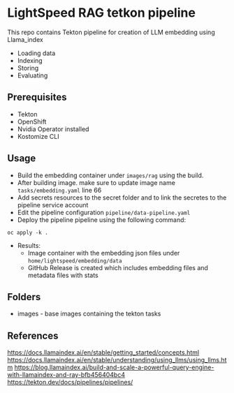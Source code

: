 # LightSpeed RAG tetkon pipeline  
This repo contains Tekton pipeline for creation of  LLM embedding using Llama_index 
 
-  Loading data
-  Indexing 
-  Storing
-  Evaluating

<!-- using the following tools 
- [ChromaDB](https://docs.trychroma.com/getting-started) - Simple vectoreDB
- [LLamaindex](https://docs.llamaindex.ai/en/stable/) - RAG framework
- [Milvus](https://milvus.io) - Scalable vectorDB -->


## Prerequisites  
 - Tekton 
 - OpenShift 
 - Nvidia Operator installed 
 - Kostomize CLI
  
## Usage

- Build the embedding container under `images/rag` using the build.
- After building image. make sure to update image name `tasks/embedding.yaml` line 66  
- Add secrets resources to the secret folder and to link the secretes to the pipeline service account 
- Edit the pipeline configuration `pipeline/data-pipeline.yaml`
- Deploy the pipeline pipeline using the following command: 
```
oc apply -k . 
``` 
- Results: 
    - Image container with the embedding json files under `home/lightspeed/embedding/data` 
    - GitHub Release is created which includes embedding files and metadata files with stats  


## Folders 
 - images - base images containing the tekton tasks 


<!-- ## To Do 
- [V] define model in config 
- [V] multiple vector db support: chromadb,llmindex
- [] milvus vector db support 
- [] change defult mode 
- [] add meta data file  -->

## References  
https://docs.llamaindex.ai/en/stable/getting_started/concepts.html
https://docs.llamaindex.ai/en/stable/understanding/using_llms/using_llms.htm
https://blog.llamaindex.ai/build-and-scale-a-powerful-query-engine-with-llamaindex-and-ray-bfb456404bc4
https://tekton.dev/docs/pipelines/pipelines/ 